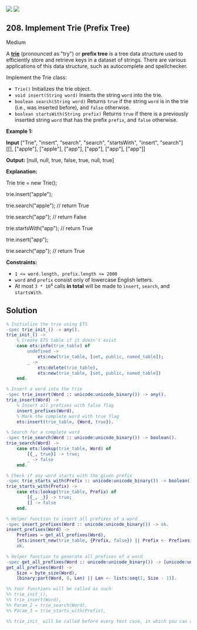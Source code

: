 [![](https://img.shields.io/github/stars/LeetCode-in-Erlang/LeetCode-in-Erlang?label=Stars&style=flat-square)](https://github.com/LeetCode-in-Erlang/LeetCode-in-Erlang)
[![](https://img.shields.io/github/forks/LeetCode-in-Erlang/LeetCode-in-Erlang?label=Fork%20me%20on%20GitHub%20&style=flat-square)](https://github.com/LeetCode-in-Erlang/LeetCode-in-Erlang/fork)

## 208\. Implement Trie (Prefix Tree)

Medium

A [**trie**](https://en.wikipedia.org/wiki/Trie) (pronounced as "try") or **prefix tree** is a tree data structure used to efficiently store and retrieve keys in a dataset of strings. There are various applications of this data structure, such as autocomplete and spellchecker.

Implement the Trie class:

*   `Trie()` Initializes the trie object.
*   `void insert(String word)` Inserts the string `word` into the trie.
*   `boolean search(String word)` Returns `true` if the string `word` is in the trie (i.e., was inserted before), and `false` otherwise.
*   `boolean startsWith(String prefix)` Returns `true` if there is a previously inserted string `word` that has the prefix `prefix`, and `false` otherwise.

**Example 1:**

**Input** ["Trie", "insert", "search", "search", "startsWith", "insert", "search"] [[], ["apple"], ["apple"], ["app"], ["app"], ["app"], ["app"]]

**Output:** [null, null, true, false, true, null, true]

**Explanation:** 

Trie trie = new Trie(); 

trie.insert("apple"); 

trie.search("apple"); // return True 

trie.search("app"); // return False 

trie.startsWith("app"); // return True 

trie.insert("app"); 

trie.search("app"); // return True

**Constraints:**

*   `1 <= word.length, prefix.length <= 2000`
*   `word` and `prefix` consist only of lowercase English letters.
*   At most <code>3 * 10<sup>4</sup></code> calls **in total** will be made to `insert`, `search`, and `startsWith`.

## Solution

```erlang
% Initialize the trie using ETS
-spec trie_init_() -> any().
trie_init_() ->
    % Create ETS table if it doesn't exist
    case ets:info(trie_table) of
        undefined ->
            ets:new(trie_table, [set, public, named_table]);
        _ ->
            ets:delete(trie_table),
            ets:new(trie_table, [set, public, named_table])
    end.

% Insert a word into the trie
-spec trie_insert(Word :: unicode:unicode_binary()) -> any().
trie_insert(Word) ->
    % Insert all prefixes with false flag
    insert_prefixes(Word),
    % Mark the complete word with true flag
    ets:insert(trie_table, {Word, true}).

% Search for a complete word
-spec trie_search(Word :: unicode:unicode_binary()) -> boolean().
trie_search(Word) ->
    case ets:lookup(trie_table, Word) of
        [{_, true}] -> true;
        _ -> false
    end.

% Check if any word starts with the given prefix
-spec trie_starts_with(Prefix :: unicode:unicode_binary()) -> boolean().
trie_starts_with(Prefix) ->
    case ets:lookup(trie_table, Prefix) of
        [{_, _}] -> true;
        [] -> false
    end.

% Helper function to insert all prefixes of a word
-spec insert_prefixes(Word :: unicode:unicode_binary()) -> ok.
insert_prefixes(Word) ->
    Prefixes = get_all_prefixes(Word),
    [ets:insert_new(trie_table, {Prefix, false}) || Prefix <- Prefixes],`
    ok.

% Helper function to generate all prefixes of a word
-spec get_all_prefixes(Word :: unicode:unicode_binary()) -> [unicode:unicode_binary()].
get_all_prefixes(Word) ->
    Size = byte_size(Word),
    [binary:part(Word, 0, Len) || Len <- lists:seq(1, Size - 1)].

%% Your functions will be called as such:
%% trie_init_(),
%% trie_insert(Word),
%% Param_2 = trie_search(Word),
%% Param_3 = trie_starts_with(Prefix),

%% trie_init_ will be called before every test case, in which you can do some necessary initializations.
```